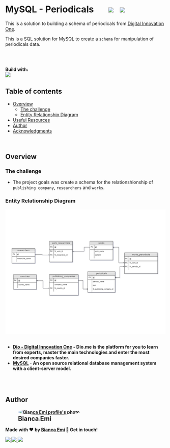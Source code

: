 # MySQL - Periodicals &nbsp; &nbsp; &nbsp; <img src="https://img.shields.io/github/last-commit/bemibrando/pokedex?style=for-the-badge" height="24px"/> &nbsp; <img src="https://img.shields.io/badge/status-done-green?style=for-the-badge" height="24px"/>

This is a solution to building a schema of periodicals from [Digital Innovation One](https://www.dio.me/en).

This is a SQL solution for MySQL to create a `schema` for manipulation of periodicals data.

<br/><br/>

<b>Build with:</b> <br/>
<img src="https://img.shields.io/badge/mysql-%2300f.svg?style=for-the-badge&logo=mysql&logoColor=white" height="24px"/>

## Table of contents

- [Overview](#overview)
  - [The challenge](#the-challenge)
  - [Entity Relationship Diagram](#erd)
- [Useful Resources](#useful-resources)
- [Author](#author)
- [Acknowledgments](#acknowledgments)

<br />

## Overview

### <b id="the-challenge">The challenge</b>
- The project goals was create a schema for the relationshionship of `publishing company`, `researchers` and `works`.

### <b id="erd">Entity Relationship Diagram</b>

<p align="center">
    <img src="./periodicals.png" alt="Entity Relationship Diagram of Periodicals challenge" width="600px">
</p>

## <b id="useful-resources">

- [Dio - Digital Innovation One](https://www.dio.me/en) - Dio.me is the platform for you to learn from experts, master the main technologies and enter the most desired companies faster.
- [MySQL](https://www.mysql.com/) - An open source relational database management system with a client-server model.

<br /><br />

## Author
<div sytle="display: inline-block;">
    <figure>
        <a href="https://github.com/bemibrando" target="_blank">
            <img style="border-radius: 50%;" src="https://avatars.githubusercontent.com/u/102377919?v=4" width="100px" alt="Bianca Emi profile's photo"> <br />
            <sub style="text-align: center; font-size: 1.4em;"><b>Bianca Emi</b></sub>
        </a>
    </figure>
    <p>Made with ♥ by <a href="https://github.com/bemibrando" target="_blank">Bianca Emi</a> 👋 Get in touch!</p>
    <div align="start">
        <a href="https://www.linkedin.com/in/bianca-emi/" target="_blank">
            <img src="https://img.shields.io/badge/LinkedIn-0077B5?style=for-the-badge&logo=linkedin&logoColor=white">
        </a>   
        <a href="https://twitter.com/bemibrando" target="_blank">
            <img src="https://img.shields.io/badge/Twitter-1DA1F2?style=for-the-badge&logo=twitter&logoColor=white">
        </a>   
        <a href="mailto: bemi.brando@outlook.com">
            <img src="https://img.shields.io/badge/bemi.brando@outlook.com-0078D4?style=for-the-badge&logo=microsoft-outlook&logoColor=white">
        </a><br/>
    </div>
</div>